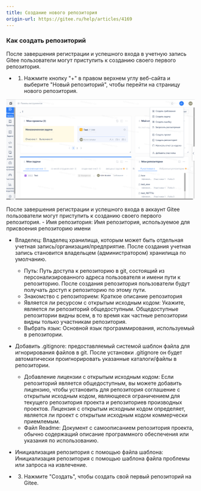 ```yaml
---
title: Создание нового репозитория
origin-url: https://gitee.ru/help/articles/4169
---
```


### Как создать репозиторий

После завершения регистрации и успешного входа в учетную запись Gitee пользователи могут приступить к созданию своего первого репозитория.
 
- 1. Нажмите кнопку "+" в правом верхнем углу веб-сайта и выберите "Новый репозиторий", чтобы перейти на страницу нового репозитория.

![Описание изображения](../../../../../../assets/image139.png)

После завершения регистрации и успешного входа в аккаунт Gitee пользователи могут приступить к созданию своего первого репозитория.
    - Имя репозитория: Имя репозитория, используемое для присвоения репозиторию имени
 - Владелец: Владелец хранилища, которым может быть отдельная учетная запись/организация/предприятие. После создания учетная запись становится владельцем (администратором) хранилища по умолчанию.
    - Путь: Путь доступа к репозиторию в git, состоящий из персонализированного адреса пользователя и имени пути к репозиторию. После создания репозитория пользователи будут получать доступ к репозиторию по этому пути.
    - Знакомство с репозиторием: Краткое описание репозитория
    - Является ли ресурсом с открытым исходным кодом: Укажите, является ли репозиторий общедоступным. Общедоступные репозитории видны всем, в то время как частные репозитории видны только участникам репозитория.
    - Выбрать язык: Основной язык программирования, используемый в репозитории.
- Добавить .gitignore: предоставляемый системой шаблон файла для игнорирования файлов в git. После установки .gitignore он будет автоматически проигнорировать указанные каталоги/файлы в репозитории.
    - Добавление лицензии с открытым исходным кодом: Если репозиторий является общедоступным, вы можете добавить лицензию, чтобы установить для репозитория соглашение с открытым исходным кодом, являющееся ограничением для текущего репозитория проекта и репозиториев производных проектов. Лицензия с открытым исходным кодом определяет, является ли проект с открытым исходным кодом коммерчески приемлемым.
    - Файл Readme: Документ с самоописанием репозитория проекта, обычно содержащий описание программного обеспечения или указания по использованию.
- Инициализация репозитория с помощью файла шаблона: Инициализация репозитория с помощью шаблона файла проблемы или запроса на извлечение.

 - 3. Нажмите "Создать", чтобы создать свой первый репозиторий на Gitee.